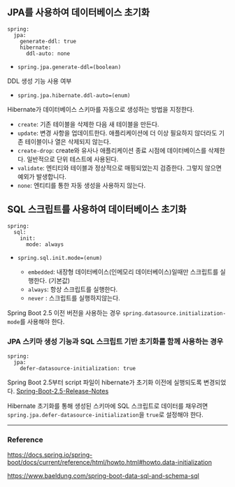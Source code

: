 ## JPA를 사용하여 데이터베이스 초기화

```
spring:
  jpa:
    generate-ddl: true
    hibernate:
      ddl-auto: none
```

- ``spring.jpa.generate-ddl=(boolean)``

DDL 생성 기능 사용 여부

- ``spring.jpa.hibernate.ddl-auto=(enum)``

Hibernate가 데이터베이스 스키마를 자동으로 생성하는 방법을 지정한다.
  - ``create``: 기존 테이블을 삭제한 다음 새 테이블을 만든다.
  - ``update``: 변경 사항을 업데이트한다. 애플리케이션에 더 이상 필요하지 않더라도 기존 테이블이나 열은 삭제되지 않는다.
  - ``create-drop``: create와 유사나 애플리케이션 종료 시점에 데이터베이스를 삭제한다. 일반적으로 단위 테스트에 사용된다.
  - ``validate``: 엔티티와 테이블과 정상적으로 매핑되었는지 검증한다. 그렇지 않으면 예외가 발생합니다.
  - ``none``: 엔티티를 통한 자동 생성을 사용하지 않는다.

## SQL 스크립트를 사용하여 데이터베이스 초기화

```
spring:
  sql:
    init:
      mode: always
```

- ``spring.sql.init.mode=(enum)``

  - ``embedded``: 내장형 데이터베이스(인메모리 데이터베이스)일때만 스크립트를 실행한다. (기본값)
  - ``always``: 항상 스크립트를 실행한다.
  - ``never`` : 스크립트를 실행하지않는다.

Spring Boot 2.5 이전 버전을 사용하는 경우 ``spring.datasource.initialization-mode``를 사용해야 한다.

### JPA 스키마 생성 기능과 SQL 스크립트 기반 초기화를 함께 사용하는 경우

```
spring:
  jpa:
    defer-datasource-initialization: true
```

Spring Boot 2.5부터 script 파일이 hibernate가 초기화 이전에 실행되도록 변경되었다. [Spring-Boot-2.5-Release-Notes](https://github.com/spring-projects/spring-boot/wiki/Spring-Boot-2.5-Release-Notes#hibernate-and-datasql)

Hibernate 초기화를 통해 생성된 스키마에 SQL 스크립트로 데이터를 채우려면 ``spring.jpa.defer-datasource-initialization``을 ``true``로 설정해야 한다.

---

### Reference

https://docs.spring.io/spring-boot/docs/current/reference/html/howto.html#howto.data-initialization

https://www.baeldung.com/spring-boot-data-sql-and-schema-sql
